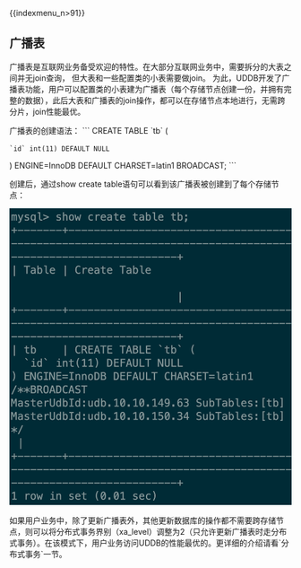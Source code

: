 {{indexmenu_n>91}}

## 广播表

广播表是互联网业务备受欢迎的特性。在大部分互联网业务中，需要拆分的大表之间并无join查询， 但大表和一些配置类的小表需要做join。
为此，UDDB开发了广播表功能，用户可以配置类的小表建为广播表（每个存储节点创建一份，并拥有完整的数据），此后大表和广播表的join操作，都可以在存储节点本地进行，无需跨分片，join性能最优。

广播表的创建语法： \`\`\` CREATE TABLE \`tb\` (

    `id` int(11) DEFAULT NULL

) ENGINE=InnoDB DEFAULT CHARSET=latin1 BROADCAST; \`\`\`

创建后，通过show create table语句可以看到该广播表被创建到了每个存储节点：

![image](/images/uddb0330.png)

如果用户业务中，除了更新广播表外，其他更新数据库的操作都不需要跨存储节点，则可以将分布式事务界别（xa\_level）调整为2（只允许更新广播表时走分布式事务）。在该模式下，用户业务访问UDDB的性能最优的。更详细的介绍请看\`分布式事务\`一节。

